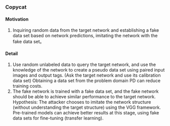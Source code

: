 ### Copycat

#### Motivation
1. Inquiring random data from the target network and establishing a fake data set based on network predictions, imitating the network with the fake data set。
 
#### Detail

1. Use random unlabeled data to query the target network, and use the knowledge of the network to create a pseudo data set using paired input images and output tags.  (Ask the target network and use its calibration data set) Obtaining a data set from the problem domain PD can reduce training costs. 
2. The fake network is trained with a fake data set, and the fake network should be able to achieve similar performance to the target network.  Hypothesis: The attacker chooses to imitate the network structure (without understanding the target structure) using the VGG framework.  Pre-trained models can achieve better results at this stage, using fake data sets for fine-tuning (transfer learning).